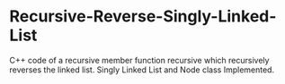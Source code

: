 # Recursive-Reverse-Singly-Linked-List
C++ code of a recursive member function recursive which recursively reverses the linked list.
Singly Linked List and Node class Implemented.
